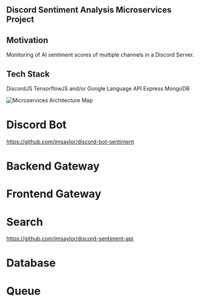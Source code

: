 ## Discord Sentiment Analysis Microservices Project

## Motivation 

Monitoring of AI sentiment scores of multiple channels in a Discord Server.

## Tech Stack

DiscordJS
TensorflowJS and/or Google Language API
Express
MongoDB

![Microservices Architecture Map](https://imgur.com/lgicwU5.png)

# Discord Bot

https://github.com/jmsaylor/discord-bot-sentiment

# Backend Gateway

# Frontend Gateway

# Search

https://github.com/jmsaylor/discord-sentiment-api

# Database

# Queue

